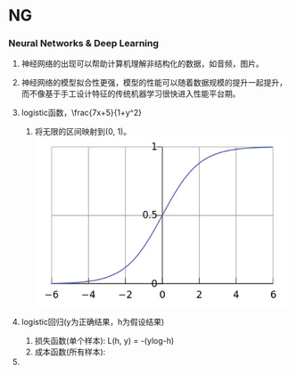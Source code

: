 # NG

### Neural Networks & Deep Learning

1. 神经网络的出现可以帮助计算机理解非结构化的数据，如音频，图片。

2. 神经网络的模型拟合性更强，模型的性能可以随着数据规模的提升一起提升，而不像基于手工设计特征的传统机器学习很快进入性能平台期。

3. logistic函数，\frac{7x+5}{1+y^2}
    1. 将无限的区间映射到(0, 1)。
![logistic](https://raw.githubusercontent.com/525793019/Ng_DL/master/pictures/logistic.jpeg)
4. logistic回归(y为正确结果，h为假设结果)
    1. 损失函数(单个样本): L(h, y) = -(ylog-h)
    2. 成本函数(所有样本):
5. 
